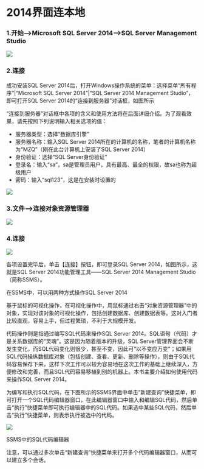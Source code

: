 # 2014界面连本地

### 1.开始-->Microsoft SQL Server 2014-->SQL Server Management Studio

![](https://cdn.jsdelivr.net/gh/ZanderZhao/img20/file/20200121230038.png)



### 2.连接

成功安装SQL Server 2014后，打开Windows操作系统的菜单：选择菜单“所有程序”|“Microsoft SQL Server 2014”|“SQL Server 2014 Management Studio”，即可打开SQL Server 2014的“连接到服务器”对话框，如图所示

“连接到服务器”对话框中各项的含义和使用方法将在后面详细介绍。为了观看效果，请先按照下列说明输入相关选项的值：

+ 服务器类型：选择“数据库引擎”
+ 服务器名称：输入SQL Server 2014所在的计算机的名称，笔者的计算机名称为“MZQ”（刚在此台计算机上安装了SQL Server 2014）
+ 身份验证：选择“SQL Server身份验证”
+ 登录名：输入“sa”，sa是管理员用户，具有最高、最全的权限，故sa也称为超级用户
+ 密码：输入“sql123”，这是在安装时设置的

![](https://cdn.jsdelivr.net/gh/ZanderZhao/img20/file/20200121230039.png)



### 3.文件-->连接对象资源管理器

![](https://cdn.jsdelivr.net/gh/ZanderZhao/img20/file/20200121230040.png)

### 4.连接

![](https://cdn.jsdelivr.net/gh/ZanderZhao/img20/file/20200121230041.png)



各项设置完毕后，单击【连接】按钮，即可登录SQL Server 2014，如图所示，这就是SQL Server 2014功能管理工具——SQL Server 2014 Management Studio（简称SSMS）。





在SSMS中，可以用两种方式操作SQL Server 2014

基于鼠标的可视化操作，在可视化操作中，用鼠标通过右击“对象资源管理器”中的对象，实现对该对象的可视化操作，包括创建数据库、创建数据表等。这对入门者比较直观，容易上手，但过程繁琐，不利于大规模开发。

代码操作则是指通过编写SQL代码来操作SQL Server 2014。SQL语句（代码）才是关系数据库的“灵魂”。这是因为随着版本的升级，SQL Server管理界面会不断发生变化，而SQL代码变化则很少，甚至不变，因此可“以不变应万变”；如果用SQL代码操纵数据库对象（包括创建、查看、更新、删除等操作），则由于SQL代码容易保存下来，这样下次工作可以较为容易地在这次工作的基础上继续深入，方便修改和完善，而且SQL代码容易移植到别的机器上。本书主要介绍如何使用代码来操作SQL Server 2014。

为编写和执行SQL代码，在下图所示的SSMS界面中单击“新建查询”快捷菜单，即可打开一个SQL代码编辑器窗口，在此编辑器窗口中输入和编辑SQL代码，然后单击“执行”快捷菜单即可执行编辑器中的SQL代码。如果选中某些SQL代码，然后单击“执行”快捷菜单，则表示执行被选中的代码。

![](https://cdn.jsdelivr.net/gh/ZanderZhao/img20/file/20200121230042.png)

 SSMS中的SQL代码编辑器

注意，可以通过多次单击“新建查询”快捷菜单来打开多个代码编辑器窗口，从而可以建立多个会话。



